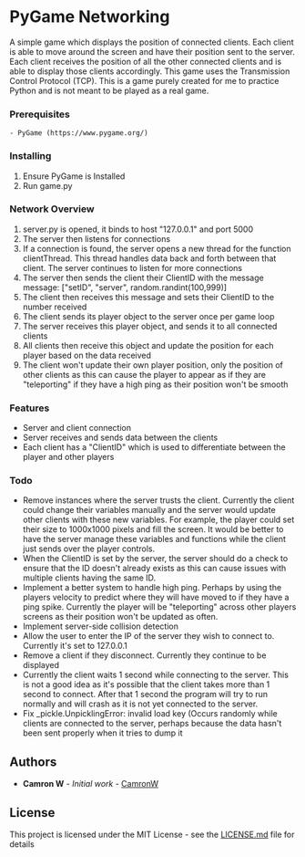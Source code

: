 # PyGame Networking
A simple game which displays the position of connected clients. Each client is able to move around the screen and 
have their position sent to the server. Each client receives the position of all the other connected clients and is able
to display those clients accordingly. This game uses the Transmission Control Protocol (TCP). This is a game purely created for me to practice Python and is not meant to be played
as a real game.

### Prerequisites



```
- PyGame (https://www.pygame.org/)
```

### Installing

1. Ensure PyGame is Installed
2. Run game.py

### Network Overview
1. server.py is opened, it binds to host "127.0.0.1" and port 5000
2. The server then listens for connections
3. If a connection is found, the server opens a new thread for the function clientThread. This thread handles data back
and forth between that client. The server continues to listen for more connections
4. The server then sends the client their ClientID with the message message: ["setID", "server", random.randint(100,999)]
5. The client then receives this message and sets their ClientID to the number received
6. The client sends its player object to the server once per game loop
7. The server receives this player object, and sends it to all connected clients
8. All clients then receive this object and update the position for each player based on the data received
9. The client won't update their own player position, only the position of other clients as this can cause the player to
appear as if they are "teleporting" if they have a high ping as their position won't be smooth

### Features



- Server and client connection
- Server receives and sends data between the clients
- Each client has a "ClientID" which is used to differentiate between the player and other players


### Todo


- Remove instances where the server trusts the client. Currently the client could change their variables manually and the
server would update other clients with these new variables. For example, the player could set their size to 1000x1000 pixels
and fill the screen. It would be better to have the server manage these variables and functions while the client
just sends over the player controls.
- When the ClientID is set by the server, the server should do a check to ensure that the ID doesn't already exists as this
can cause issues with multiple clients having the same ID.
- Implement a better system to handle high ping. Perhaps by using the players velocity to predict where they will have moved
to if they have a ping spike. Currently the player will be "teleporting" across other players screens as their position
won't be updated as often.
- Implement server-side collision detection
- Allow the user to enter the IP of the server they wish to connect to. Currently it's set to 127.0.0.1
- Remove a client if they disconnect. Currently they continue to be displayed
- Currently the client waits 1 second while connecting to the server. This is not a good idea as it's possible that
the client takes more than 1 second to connect. After that 1 second the program will try to run normally and will crash
as it is not yet connected to the server.
- Fix _pickle.UnpicklingError: invalid load key (Occurs randomly while clients are connected to the server, perhaps because
the data hasn't been sent properly when it tries to dump it



## Authors

* **Camron W** - *Initial work* - [CamronW](https://github.com/CamronW)

## License

This project is licensed under the MIT License - see the [LICENSE.md](LICENSE.md) file for details


